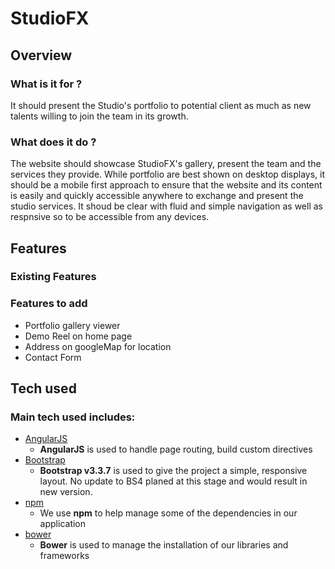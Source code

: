 # StudioFX

## Overview

### What is it for ?

It should present the Studio's portfolio to potential client as much as new talents willing to join the team in its growth.

### What does it do ?

The website should showcase StudioFX's gallery, present the team and the services they provide.
While portfolio are best shown on desktop displays, it should be a mobile first approach to ensure that the website and its content is easily and quickly accessible anywhere to exchange and present the studio services.
It shoud be clear with fluid and simple navigation as well as respnsive so to be accessible from any devices.

## Features

### Existing Features

### Features to add

- Portfolio gallery viewer
- Demo Reel on home page
- Address on googleMap for location
- Contact Form


## Tech used

### Main tech used includes:

- [AngularJS](https://angularjs.org/)
    - **AngularJS** is used to handle page routing, build custom directives
- [Bootstrap](http://getbootstrap.com/)
    - **Bootstrap v3.3.7** is used to give the project a simple, responsive layout. No update to BS4 planed at this stage and would result in new version.
- [npm](https://www.npmjs.com/)
    - We use **npm** to help manage some of the dependencies in our application
- [bower](https://bower.io/)
    - **Bower** is used to manage the installation of our libraries and frameworks
